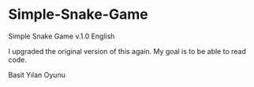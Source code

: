 # Simple-Snake-Game

Simple Snake Game v.1.0 English

I upgraded the original version of this again. My goal is to be able to read code.

Basit Yılan Oyunu

